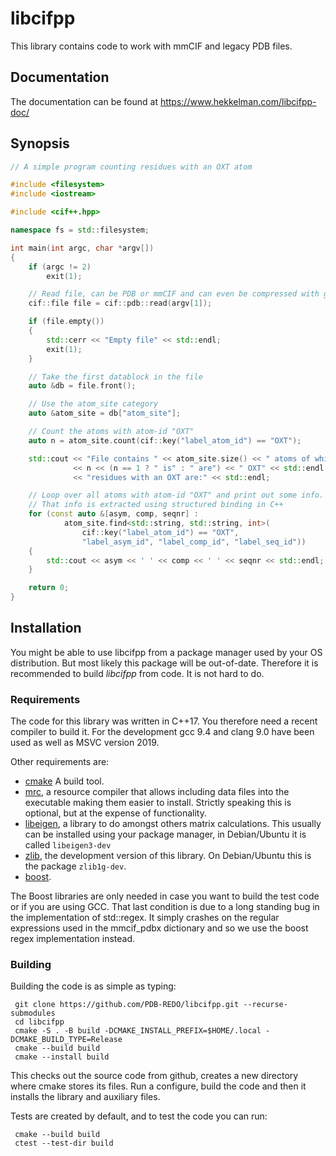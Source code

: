 # libcifpp

This library contains code to work with mmCIF and legacy PDB files.

## Documentation

The documentation can be found at https://www.hekkelman.com/libcifpp-doc/

## Synopsis

```c++
// A simple program counting residues with an OXT atom

#include <filesystem>
#include <iostream>

#include <cif++.hpp>

namespace fs = std::filesystem;

int main(int argc, char *argv[])
{
    if (argc != 2)
        exit(1);

    // Read file, can be PDB or mmCIF and can even be compressed with gzip.
    cif::file file = cif::pdb::read(argv[1]);

    if (file.empty())
    {
        std::cerr << "Empty file" << std::endl;
        exit(1);
    }

    // Take the first datablock in the file
    auto &db = file.front();

    // Use the atom_site category
    auto &atom_site = db["atom_site"];

    // Count the atoms with atom-id "OXT"
    auto n = atom_site.count(cif::key("label_atom_id") == "OXT");

    std::cout << "File contains " << atom_site.size() << " atoms of which "
              << n << (n == 1 ? " is" : " are") << " OXT" << std::endl
              << "residues with an OXT are:" << std::endl;

    // Loop over all atoms with atom-id "OXT" and print out some info.
    // That info is extracted using structured binding in C++
    for (const auto &[asym, comp, seqnr] :
            atom_site.find<std::string, std::string, int>(
                cif::key("label_atom_id") == "OXT",
                "label_asym_id", "label_comp_id", "label_seq_id"))
    {
        std::cout << asym << ' ' << comp << ' ' << seqnr << std::endl;
    }

    return 0;
}
```

## Installation

You might be able to use libcifpp from a package manager used by your
OS distribution. But most likely this package will be out-of-date.
Therefore it is recommended to build *libcifpp* from code. It is not
hard to do.

### Requirements

The code for this library was written in C++17. You therefore need a
recent compiler to build it. For the development gcc 9.4 and clang 9.0
have been used as well as MSVC version 2019.

Other requirements are:

- [cmake](https://cmake.org) A build tool.
- [mrc](https://github.com/mhekkel/mrc), a resource compiler that
  allows including data files into the executable making them easier to
  install. Strictly speaking this is optional, but at the expense of
  functionality.
- [libeigen](https://eigen.tuxfamily.org/index.php?title=Main_Page), a
  library to do amongst others matrix calculations. This usually can be
  installed using your package manager, in Debian/Ubuntu it is called
  `libeigen3-dev`
- [zlib](https://github.com/madler/zlib), the development version of this
  library. On Debian/Ubuntu this is the package `zlib1g-dev`.
- [boost](https://www.boost.org).

The Boost libraries are only needed in case you want to build the test
code or if you are using GCC. That last condition is due to a long
standing bug in the implementation of std::regex. It simply crashes
on the regular expressions used in the mmcif_pdbx dictionary and so
we use the boost regex implementation instead.

### Building

Building the code is as simple as typing:

```console
 git clone https://github.com/PDB-REDO/libcifpp.git --recurse-submodules
 cd libcifpp
 cmake -S . -B build -DCMAKE_INSTALL_PREFIX=$HOME/.local -DCMAKE_BUILD_TYPE=Release
 cmake --build build
 cmake --install build
```

This checks out the source code from github, creates a new directory
where cmake stores its files. Run a configure, build the code and then
it installs the library and auxiliary files.

Tests are created by default, and to test the code you can run:

```console
 cmake --build build
 ctest --test-dir build
```
